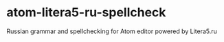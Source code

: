 # atom-litera5-ru-spellcheck
Russian grammar and spellchecking for Atom editor powered by Litera5.ru
